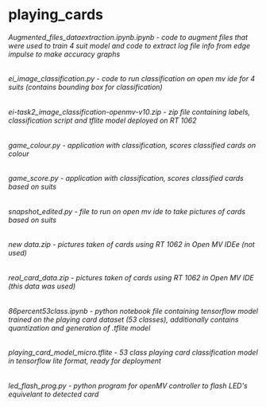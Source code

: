# playing_cards

###### Augmented_files_dataextraction.ipynb.ipynb - code to augment files that were used to train 4 suit model and code to extract log file info from edge impulse to make accuracy graphs
###### ei_image_classification.py - code to run classification on open mv ide for 4 suits (contains bounding box for classification)
###### ei-task2_image_classification-openmv-v10.zip - zip file containing labels, classification script and tflite model deployed on RT 1062
###### game_colour.py - application with classification, scores classified cards on colour
###### game_score.py - application with classification, scores classified cards based on suits
###### snapshot_edited.py - file to run on open mv ide to take pictures of cards based on suits
###### new data.zip - pictures taken of cards using RT 1062 in Open MV IDEe (not used)
###### real_card_data.zip - pictures taken of cards using RT 1062 in Open MV IDE (this data was used)
###### 86percent53class.ipynb - python notebook file containing tensorflow model trained on the playing card dataset (53 classes), additionally contains quantization and generation of .tflite model
###### playing_card_model_micro.tflite - 53 class playing card classification model in tensorflow lite format, ready for deployment
###### led_flash_prog.py - python program for openMV controller to flash LED's equivelant to detected card



